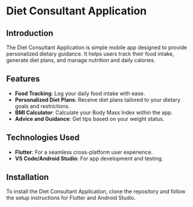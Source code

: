 # Diet Consultant Application

## Introduction
The Diet Consultant Application is simple mobile app designed to provide personalized dietary guidance. It helps users track their food intake, generate diet plans, and manage nutrition and daily calories.

## Features
- **Food Tracking**: Log your daily food intake with ease.
- **Personalized Diet Plans**: Receive diet plans tailored to your dietary goals and restrictions.
- **BMI Calculator**: Calculate your Body Mass Index within the app.
- **Advice and Guidance**: Get tips based on your weight status.

## Technologies Used
- **Flutter**: For a seamless cross-platform user experience.
- **VS Code/Android Studio**: For app development and testing.

## Installation
To install the Diet Consultant Application, clone the repository and follow the setup instructions for Flutter and Android Studio.

